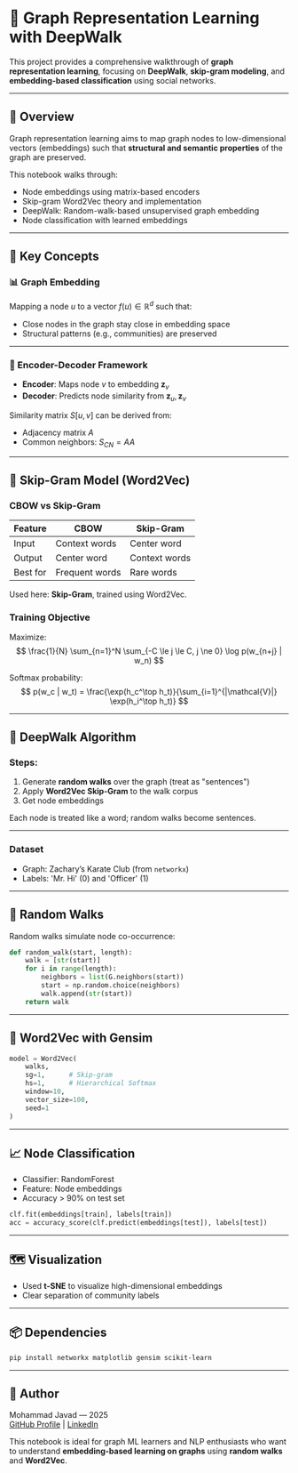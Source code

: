
# 🔁 Graph Representation Learning with DeepWalk

This project provides a comprehensive walkthrough of **graph representation learning**, focusing on **DeepWalk**, **skip-gram modeling**, and **embedding-based classification** using social networks.

---

## 📌 Overview

Graph representation learning aims to map graph nodes to low-dimensional vectors (embeddings) such that **structural and semantic properties** of the graph are preserved.

This notebook walks through:
- Node embeddings using matrix-based encoders
- Skip-gram Word2Vec theory and implementation
- DeepWalk: Random-walk-based unsupervised graph embedding
- Node classification with learned embeddings

---

## 🔷 Key Concepts

### 📊 Graph Embedding

Mapping a node $u$ to a vector $f(u) \in \mathbb{R}^d$ such that:
- Close nodes in the graph stay close in embedding space
- Structural patterns (e.g., communities) are preserved

---

### 🧠 Encoder-Decoder Framework

- **Encoder**: Maps node $v$ to embedding $\mathbf{z}_v$  
- **Decoder**: Predicts node similarity from $\mathbf{z}_u, \mathbf{z}_v$

Similarity matrix $S[u,v]$ can be derived from:
- Adjacency matrix $A$
- Common neighbors: $S_{CN} = AA$

---

## 🧩 Skip-Gram Model (Word2Vec)

### CBOW vs Skip-Gram

| Feature | CBOW | Skip-Gram |
|--------|------|-----------|
| Input | Context words | Center word |
| Output | Center word | Context words |
| Best for | Frequent words | Rare words |

Used here: **Skip-Gram**, trained using Word2Vec.

### Training Objective

Maximize:
$$
\frac{1}{N} \sum_{n=1}^N \sum_{-C \le j \le C, j \ne 0} \log p(w_{n+j} | w_n)
$$

Softmax probability:
$$
p(w_c | w_t) = \frac{\exp(h_c^\top h_t)}{\sum_{i=1}^{|\mathcal{V}|} \exp(h_i^\top h_t)}
$$

---

## 🔁 DeepWalk Algorithm

### Steps:
1. Generate **random walks** over the graph (treat as "sentences")
2. Apply **Word2Vec Skip-Gram** to the walk corpus
3. Get node embeddings

Each node is treated like a word; random walks become sentences.

---

### Dataset

- Graph: Zachary’s Karate Club (from `networkx`)
- Labels: 'Mr. Hi' (0) and 'Officer' (1)

---

## 🚶 Random Walks

Random walks simulate node co-occurrence:
```python
def random_walk(start, length):
    walk = [str(start)]
    for i in range(length):
        neighbors = list(G.neighbors(start))
        start = np.random.choice(neighbors)
        walk.append(str(start))
    return walk
```

---

## 🧠 Word2Vec with Gensim

```python
model = Word2Vec(
    walks, 
    sg=1,      # Skip-gram
    hs=1,      # Hierarchical Softmax
    window=10,
    vector_size=100,
    seed=1
)
```

---

## 📈 Node Classification

- Classifier: RandomForest
- Feature: Node embeddings
- Accuracy > 90% on test set

```python
clf.fit(embeddings[train], labels[train])
acc = accuracy_score(clf.predict(embeddings[test]), labels[test])
```

---

## 🗺️ Visualization

- Used **t-SNE** to visualize high-dimensional embeddings
- Clear separation of community labels

---

## 📦 Dependencies

```bash
pip install networkx matplotlib gensim scikit-learn
```

---

## 👤 Author
Mohammad Javad — 2025  
[GitHub Profile](https://github.com/mjmousavi97) | [LinkedIn](https://linkedin.com/in/mjmousavi97)

This notebook is ideal for graph ML learners and NLP enthusiasts who want to understand **embedding-based learning on graphs** using **random walks** and **Word2Vec**.

